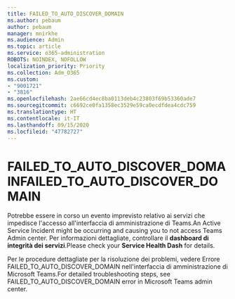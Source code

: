 ```yaml
---
title: FAILED_TO_AUTO_DISCOVER_DOMAIN
ms.author: pebaum
author: pebaum
manager: mnirkhe
ms.audience: Admin
ms.topic: article
ms.service: o365-administration
ROBOTS: NOINDEX, NOFOLLOW
localization_priority: Priority
ms.collection: Adm_O365
ms.custom:
- "9001721"
- "3816"
ms.openlocfilehash: 2ae66cd4ec8ba0113deb4c23803f69b53360ade7
ms.sourcegitcommit: c6692ce0fa1358ec3529e59ca0ecdfdea4cdc759
ms.translationtype: HT
ms.contentlocale: it-IT
ms.lasthandoff: 09/15/2020
ms.locfileid: "47782727"
---
```

# <a name="failed_to_auto_discover_domain"></a><span data-ttu-id="0f734-102">FAILED_TO_AUTO_DISCOVER_DOMAIN</span><span class="sxs-lookup"><span data-stu-id="0f734-102">FAILED_TO_AUTO_DISCOVER_DOMAIN</span></span>

<span data-ttu-id="0f734-103">Potrebbe essere in corso un evento imprevisto relativo ai servizi che impedisce l'accesso all'interfaccia di amministrazione di Teams.</span><span class="sxs-lookup"><span data-stu-id="0f734-103">An Active Service Incident might be occurring and causing you to not access Teams Admin center.</span></span> <span data-ttu-id="0f734-104">Per informazioni dettagliate, controllare il **dashboard di integrità dei servizi**.</span><span class="sxs-lookup"><span data-stu-id="0f734-104">Please check your **Service Health Dash** for details.</span></span>

<span data-ttu-id="0f734-105">Per le procedure dettagliate per la risoluzione dei problemi, vedere Errore FAILED_TO_AUTO_DISCOVER_DOMAIN nell'interfaccia di amministrazione di Microsoft Teams.</span><span class="sxs-lookup"><span data-stu-id="0f734-105">For detailed troubleshooting steps, see FAILED_TO_AUTO_DISCOVER_DOMAIN error in Microsoft Teams admin center.</span></span>
